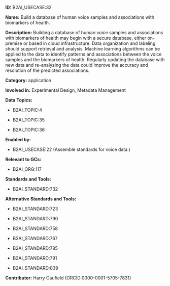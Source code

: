 **ID:** B2AI_USECASE:32

**Name:** Build a database of human voice samples and associations with biomarkers of health.

**Description:** Building a database of human voice samples and associations with biomarkers of health may begin with a secure database, either on-premise or based in cloud infrastructure. Data organization and labeling should support retrieval and analysis. Machine learning algorithms can be applied to the data to identify patterns and associations between the voice samples and the biomarkers of health. Regularly updating the database with new data and re-analyzing the data could improve the accuracy and resolution of the predicted associations.

**Category:** application

**Involved in:** Experimental Design, Metadata Management

**Data Topics:**

- B2AI_TOPIC:4

- B2AI_TOPIC:35

- B2AI_TOPIC:36

**Enabled by:**

- B2AI_USECASE:22 (Assemble standards for voice data.)

**Relevant to GCs:**

- B2AI_ORG:117

**Standards and Tools:**

- B2AI_STANDARD:732

**Alternative Standards and Tools:**

- B2AI_STANDARD:723

- B2AI_STANDARD:790

- B2AI_STANDARD:758

- B2AI_STANDARD:767

- B2AI_STANDARD:785

- B2AI_STANDARD:791

- B2AI_STANDARD:839

**Contributor:** Harry Caufield
 (ORCID:0000-0001-5705-7831)

